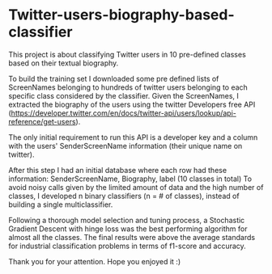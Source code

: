 # Twitter-users-biography-based-classifier

This project is about classifying Twitter users in 10 pre-defined classes based on their textual biography.

To build the training set I downloaded some pre defined lists of ScreenNames belonging to hundreds of twitter users belonging to each specific class considered by the classifier. Given the ScreenNames, I extracted the biography of the users using the twitter Developers free API (https://developer.twitter.com/en/docs/twitter-api/users/lookup/api-reference/get-users). 

The only initial requirement to run this API is a developer key and a column with the users' SenderScreenName information (their unique name on twitter). 

After this step I had an initial database where each row had these information: SenderScreenName, Biography, label (10 classes in total)
To avoid noisy calls given by the limited amount of data and the high number of classes, I developed n binary classifiers (n = # of classes), instead of building a single multiclassifier.

Following a thorough model selection and tuning process, a Stochastic Gradient Descent with hinge loss was the best performing algorithm for almost all the classes.
The final results were above the average standards for industrial classification problems in terms of f1-score and accuracy.

Thank you for your attention.
Hope you enjoyed it :)

